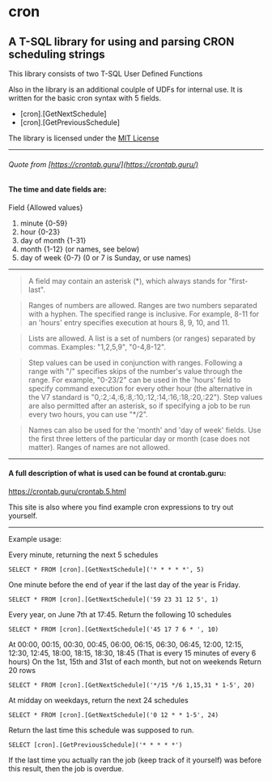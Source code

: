 # cron
## A T-SQL library for using and parsing CRON scheduling strings

This library consists of two T-SQL User Defined Functions 

Also in the library is an additional coulple of UDFs for internal use. 
It is written for the basic cron syntax with 5 fields. 
- [cron].[GetNextSchedule]
- [cron].[GetPreviousSchedule]

The library is licensed under the [MIT License](LICENSE) 

---
###### Quote from [https://crontab.guru/](https://crontab.guru/)

#### The time and date fields are:

Field {Allowed values}
1. minute {0-59}
2. hour {0-23}
3. day of month {1-31}
4. month {1-12} (or names, see below)
5. day of week {0-7} (0 or 7 is Sunday, or use names)

---

>A field may contain an asterisk (*), which always stands for "first-last".

>Ranges of numbers are allowed. Ranges are two numbers separated with a hyphen. The specified range is inclusive. For example, 8-11 for an 'hours' entry specifies execution at hours 8, 9, 10, and 11.

>Lists are allowed. A list is a set of numbers (or ranges) separated by commas. Examples: "1,2,5,9", "0-4,8-12".

>Step values can be used in conjunction with ranges. Following a range with "/<number>" specifies skips of the number's value through the range. For example, "0-23/2" can be used in the 'hours' field to specify command execution for every other hour (the alternative in the V7 standard is "0,:2,:4,:6,:8,:10,:12,:14,:16,:18,:20,:22"). Step values are also permitted after an asterisk, so if specifying a job to be run every two hours, you can use "*/2".

>Names can also be used for the 'month' and 'day of week' fields. Use the first three letters of the particular day or month (case does not matter). Ranges of names are not allowed.

---
#### A full description of what is used can be found at crontab.guru:

https://crontab.guru/crontab.5.html

This site is also where you find example cron expressions to try out yourself.

---
Example usage:

Every minute, returning the next 5 schedules

`SELECT * FROM [cron].[GetNextSchedule]('* * * * *', 5)`  

One minute before the end of year if the last day of the year is Friday.

`SELECT * FROM [cron].[GetNextSchedule]('59 23 31 12 5', 1)`       

Every year, on June 7th at 17:45. Return the following 10 schedules 

`SELECT * FROM [cron].[GetNextSchedule]('45 17 7 6 * ', 10)`              

At 00:00, 00:15, 00:30, 00:45, 06:00, 06:15, 06:30, 06:45, 12:00, 12:15, 12:30, 12:45, 18:00, 18:15, 18:30, 18:45
(That is every 15 minutes of every 6 hours)
On the 1st, 15th and 31st of each month, but not on weekends
Return 20 rows

`SELECT * FROM [cron].[GetNextSchedule]('*/15 */6 1,15,31 * 1-5', 20)`     

At midday on weekdays, return the next 24 schedules

`SELECT * FROM [cron].[GetNextSchedule]('0 12 * * 1-5', 24)`

Return the last time this schedule was supposed to run.

`SELECT [cron].[GetPreviousSchedule]('* * * * *')`

If the last time you actually ran the job (keep track of it yourself) was
before this result, then the job is overdue.
 